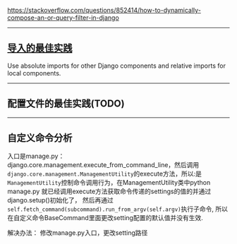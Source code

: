 https://stackoverflow.com/questions/852414/how-to-dynamically-compose-an-or-query-filter-in-django

----
## [导入的最佳实践](https://docs.djangoproject.com/en/dev/internals/contributing/writing-code/coding-style/#imports)

Use absolute imports for other Django components and relative imports for local components.

---
## 配置文件的最佳实践(TODO)

---
## 自定义命令分析

入口是manage.py：django.core.management.execute_from_command_line，然后调用`django.core.management.ManagementUtility`的execute方法，所以:是`ManagementUtility`控制命令调用行为，在ManagementUtility类中python manage.py 就已经调用execute方法获取命令传递的settings的值的并通过django.setup()初始化了， 然后再通过`self.fetch_command(subcommand).run_from_argv(self.argv)`执行子命令, 所以在自定义命令BaseCommand里面更改setting配置的默认值并没有生效.

解决办法： 修改manage.py入口，更改setting路径
